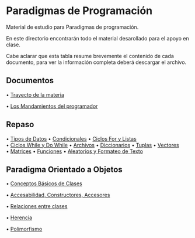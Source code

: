 # Paradigmas de Programación 

Material de estudio para Paradigmas de programación.

En este directorio encontrarán todo el material desarollado para el apoyo en clase. 	

Cabe aclarar que esta tabla resume brevemente el contenido de cada documento, para ver la información completa deberá descargar el archivo.

## Documentos	

  • [Trayecto de la materia](Planeacion_curso_paradigmas_2025-2.xlsx) 

  • [Los Mandamientos del programador](https://www.canva.com/design/DAGLDNHOZ0A/tjMNPkM1jW5kIDijSATwRA/edit?utm_content=DAGLDNHOZ0A&utm_campaign=designshare&utm_medium=link2&utm_source=sharebutton)


 
## Repaso

  • [Tipos de Datos](https://github.com/CesarLopez-Profe/Paradigmas_de_Programacion/blob/main/Proyectos/Repaso/TiposDatos.cs)
  • [Condicionales](https://github.com/CesarLopez-Profe/Paradigmas_de_Programacion/blob/main/Proyectos/Repaso/Condicionales.cs)
  • [Ciclos For y Listas](https://github.com/CesarLopez-Profe/Paradigmas_de_Programacion/blob/main/Proyectos/Repaso/Ciclos_For_Listas.cs)  
  • [Ciclos While y Do While](https://github.com/CesarLopez-Profe/Paradigmas_de_Programacion/blob/main/Proyectos/Repaso/Ciclos_While_DoWhile.cs)
  • [Archivos](https://github.com/CesarLopez-Profe/Paradigmas_de_Programacion/blob/main/Proyectos/Repaso/Archivos.cs)
  • [Diccionarios](https://github.com/CesarLopez-Profe/Paradigmas_de_Programacion/blob/main/Proyectos/Repaso/Diccionarios.cs)
  • [Tuplas](https://github.com/CesarLopez-Profe/Paradigmas_de_Programacion/blob/main/Proyectos/Repaso/Tuplas.cs)
  • [Vectores](https://github.com/CesarLopez-Profe/Paradigmas_de_Programacion/blob/main/Proyectos/Repaso/Vectores.cs)  
  • [Matrices](https://github.com/CesarLopez-Profe/Paradigmas_de_Programacion/blob/main/Proyectos/Repaso/Matrices.cs) 
  • [Funciones](https://github.com/CesarLopez-Profe/Paradigmas_de_Programacion/blob/main/Proyectos/Repaso/Funciones.cs) 
  • [Aleatorios y Formateo de Texto](https://github.com/CesarLopez-Profe/Paradigmas_de_Programacion/blob/main/Proyectos/Repaso/Random_Format.cs) 

## Paradigma Orientado a Objetos

  • [Conceptos Básicos de Clases](Slides/POO/2%20Conceptos%20Básicos%20de%20Clases.pptx)

  • [Accesabilidad, Constructores, Accesores](Slides/POO/3%20Accesibilidad%20Constructores%20Accesores%20Instanciación.pptx)

  • [Relaciones entre clases](/Slides/POO/4%20Relaciones%20entre%20clases.pptx)

  • [Herencia](/Slides/POO/5%20Herencia.pptx)

  • [Polimorfismo](/Slides/POO/6%20Polimorfismo.pptx)

